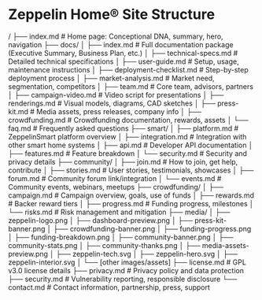 # Zeppelin Home® Site Structure

/
├── index.md                  # Home page: Conceptional DNA, summary, hero, navigation
├── docs/
│   ├── index.md              # Full documentation package (Executive Summary, Business Plan, etc.)
│   ├── technical-specs.md    # Detailed technical specifications
│   ├── user-guide.md         # Setup, usage, maintenance instructions
│   ├── deployment-checklist.md # Step-by-step deployment process
│   ├── market-analysis.md    # Market need, segmentation, competitors
│   ├── team.md               # Core team, advisors, partners
│   ├── campaign-video.md     # Video script for presentations
│   ├── renderings.md         # Visual models, diagrams, CAD sketches
│   ├── press-kit.md          # Media assets, press releases, company info
│   ├── crowdfunding.md       # Crowdfunding documentation, rewards, assets
│   └── faq.md                # Frequently asked questions
├── smart/
│   ├── platform.md           # ZeppelinSmart platform overview
│   ├── integration.md        # Integration with other smart home systems
│   ├── api.md                # Developer API documentation
│   ├── features.md           # Feature breakdown
│   └── security.md           # Security and privacy details
├── community/
│   ├── join.md               # How to join, get help, contribute
│   ├── stories.md            # User stories, testimonials, showcases
│   ├── forum.md              # Community forum link/integration
│   └── events.md             # Community events, webinars, meetups
├── crowdfunding/
│   ├── campaign.md           # Campaign overview, goals, use of funds
│   ├── rewards.md            # Backer reward tiers
│   ├── progress.md           # Funding progress, milestones
│   └── risks.md              # Risk management and mitigation
├── media/
│   ├── zeppelin-logo.png
│   ├── dashboard-preview.png
│   ├── press-kit-banner.png
│   ├── crowdfunding-banner.png
│   ├── funding-progress.png
│   ├── funding-breakdown.png
│   ├── community-banner.png
│   ├── community-stats.png
│   ├── community-thanks.png
│   ├── media-assets-preview.png
│   ├── zeppelin-tech.svg
│   ├── zeppelin-hero.svg
│   ├── zeppelin-interior.svg
│   └── [other images/assets]
├── license.md                # GPL v3.0 license details
├── privacy.md                # Privacy policy and data protection
├── security.md               # Vulnerability reporting, responsible disclosure
└── contact.md                # Contact information, partnership, press, support
